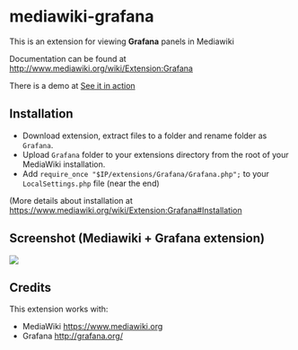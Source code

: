 # mediawiki-grafana

This is an extension for viewing **Grafana** panels in Mediawiki

Documentation can be found at http://www.mediawiki.org/wiki/Extension:Grafana

There is a demo at [See it in action](http://www.delegacionprovincial.com/mediawiki/index.php/Gestion_Online:GrafanaCheck)

## Installation

- Download extension, extract files to a folder and rename folder as `Grafana`.
- Upload `Grafana` folder to your extensions directory from the root of your MediaWiki installation.
- Add `require_once "$IP/extensions/Grafana/Grafana.php";` to your `LocalSettings.php` file (near the end)

(More details about installation at https://www.mediawiki.org/wiki/Extension:Grafana#Installation

## Screenshot (Mediawiki + Grafana extension)
![](https://upload.wikimedia.org/wikipedia/mediawiki/7/7b/Grafana_Screenshot.png)

## Credits
This extension works with:
- MediaWiki https://www.mediawiki.org
- Grafana http://grafana.org/

